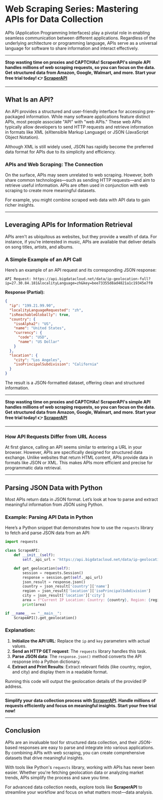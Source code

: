 
# Web Scraping Series: Mastering APIs for Data Collection

APIs (Application Programming Interfaces) play a pivotal role in enabling seamless communication between different applications. Regardless of the underlying architecture or programming language, APIs serve as a universal language for software to share information and interact effectively.

---

**Stop wasting time on proxies and CAPTCHAs! ScraperAPI's simple API handles millions of web scraping requests, so you can focus on the data. Get structured data from Amazon, Google, Walmart, and more. Start your free trial today! 👉 [ScraperAPI](https://www.scraperapi.com/?fp_ref=coupons)**

---

## What Is an API?

An API provides a structured and user-friendly interface for accessing pre-packaged information. While many software applications feature distinct APIs, most people associate "API" with "web APIs." These web APIs typically allow developers to send HTTP requests and retrieve information in formats like XML (eXtensible Markup Language) or JSON (JavaScript Object Notation). 

Although XML is still widely used, JSON has rapidly become the preferred data format for APIs due to its simplicity and efficiency.

### APIs and Web Scraping: The Connection

On the surface, APIs may seem unrelated to web scraping. However, both share common technologies—such as sending HTTP requests—and aim to retrieve useful information. APIs are often used in conjunction with web scraping to create more meaningful datasets.

For example, you might combine scraped web data with API data to gain richer insights.

---

## Leveraging APIs for Information Retrieval

APIs aren't as ubiquitous as websites, but they provide a wealth of data. For instance, if you're interested in music, APIs are available that deliver details on song titles, artists, and albums.

### A Simple Example of an API Call

Here’s an example of an API request and its corresponding JSON response:

```plaintext
API Request: https://api.bigdatacloud.net/data/ip-geolocation-full?ip=27.30.84.181&localityLanguage=zh&key=bee73355d8ad4821a1c19345e7f0
```

**Response (Partial):**

```json
{
  "ip": "199.21.99.90",
  "localityLanguageRequested": "zh",
  "isReachableGlobally": true,
  "country": {
    "isoAlpha2": "US",
    "name": "United States",
    "currency": {
      "code": "USD",
      "name": "US Dollar"
    }
  },
  "location": {
    "city": "Los Angeles",
    "isoPrincipalSubdivision": "California"
  }
}
```

The result is a JSON-formatted dataset, offering clean and structured information.

---

**Stop wasting time on proxies and CAPTCHAs! ScraperAPI's simple API handles millions of web scraping requests, so you can focus on the data. Get structured data from Amazon, Google, Walmart, and more. Start your free trial today! 👉 [ScraperAPI](https://www.scraperapi.com/?fp_ref=coupons)**

---

### How API Requests Differ from URL Access

At first glance, calling an API seems similar to entering a URL in your browser. However, APIs are specifically designed for structured data exchange. Unlike websites that return HTML content, APIs provide data in formats like JSON or XML. This makes APIs more efficient and precise for programmatic data retrieval.

---

## Parsing JSON Data with Python

Most APIs return data in JSON format. Let’s look at how to parse and extract meaningful information from JSON using Python.

### Example: Parsing API Data in Python

Here’s a Python snippet that demonstrates how to use the `requests` library to fetch and parse JSON data from an API:

```python
import requests

class ScrapeAPI:
    def __init__(self):
        self._api_url = 'https://api.bigdatacloud.net/data/ip-geolocation-full?ip=27.30.84.181&localityLanguage=zh&key=bee73355d8ad4821a1c19345e7f0'

    def get_geolocation(self):
        session = requests.Session()
        response = session.get(self._api_url)
        json_result = response.json()
        country = json_result['country']['name']
        region = json_result['location']['isoPrincipalSubdivision']
        city = json_result['location']['city']
        area = f"Current IP Location: Country: {country}, Region: {region}, City: {city}"
        print(area)

if __name__ == "__main__":
    ScrapeAPI().get_geolocation()
```

### Explanation:

1. **Initialize the API URL**: Replace the `ip` and `key` parameters with actual values.  
2. **Send an HTTP GET request**: The `requests` library handles this task.  
3. **Parse JSON data**: The `response.json()` method converts the API response into a Python dictionary.  
4. **Extract and Print Results**: Extract relevant fields (like country, region, and city) and display them in a readable format.

Running this code will output the geolocation details of the provided IP address.

---

**Simplify your data collection process with [ScraperAPI](https://www.scraperapi.com/?fp_ref=coupons). Handle millions of requests efficiently and focus on meaningful insights. Start your free trial now!**

---

## Conclusion

APIs are an invaluable tool for structured data collection, and their JSON-based responses are easy to parse and integrate into various applications. By combining APIs with web scraping, you can create comprehensive datasets that drive meaningful insights.

With tools like Python's `requests` library, working with APIs has never been easier. Whether you're fetching geolocation data or analyzing market trends, APIs simplify the process and save you time.

For advanced data collection needs, explore tools like **ScraperAPI** to streamline your workflow and focus on what matters most—data analysis.
